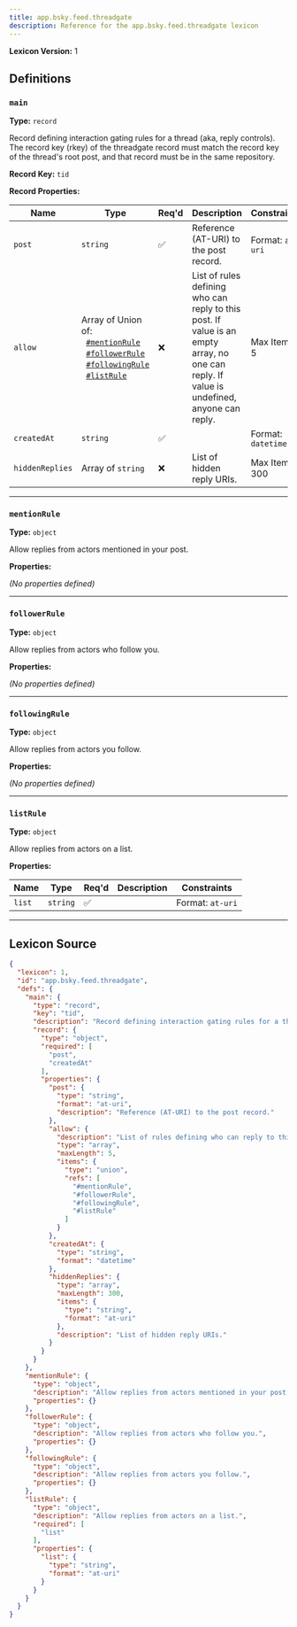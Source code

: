 ```yaml
---
title: app.bsky.feed.threadgate
description: Reference for the app.bsky.feed.threadgate lexicon
---
```

**Lexicon Version:** 1

## Definitions

<a name="main"></a>
### `main`

**Type:** `record`

Record defining interaction gating rules for a thread (aka, reply controls). The record key (rkey) of the threadgate record must match the record key of the thread's root post, and that record must be in the same repository.

**Record Key:** `tid`

**Record Properties:**

| Name | Type | Req'd  | Description | Constraints |
|------|------|----------|-------------|-------------|
| `post` | `string` | ✅  | Reference (AT-URI) to the post record. | Format: `at-uri` |
| `allow` | Array of Union of:<br/>&nbsp;&nbsp;[`#mentionRule`](#mentionrule)<br/>&nbsp;&nbsp;[`#followerRule`](#followerrule)<br/>&nbsp;&nbsp;[`#followingRule`](#followingrule)<br/>&nbsp;&nbsp;[`#listRule`](#listrule) | ❌  | List of rules defining who can reply to this post. If value is an empty array, no one can reply. If value is undefined, anyone can reply. | Max Items: 5 |
| `createdAt` | `string` | ✅  |  | Format: `datetime` |
| `hiddenReplies` | Array of `string` | ❌  | List of hidden reply URIs. | Max Items: 300 |

---

<a name="mentionrule"></a>
### `mentionRule`

**Type:** `object`

Allow replies from actors mentioned in your post.

**Properties:**

_(No properties defined)_

---

<a name="followerrule"></a>
### `followerRule`

**Type:** `object`

Allow replies from actors who follow you.

**Properties:**

_(No properties defined)_

---

<a name="followingrule"></a>
### `followingRule`

**Type:** `object`

Allow replies from actors you follow.

**Properties:**

_(No properties defined)_

---

<a name="listrule"></a>
### `listRule`

**Type:** `object`

Allow replies from actors on a list.

**Properties:**

| Name | Type | Req'd  | Description | Constraints |
|------|------|----------|-------------|-------------|
| `list` | `string` | ✅  |  | Format: `at-uri` |

---

## Lexicon Source
```json
{
  "lexicon": 1,
  "id": "app.bsky.feed.threadgate",
  "defs": {
    "main": {
      "type": "record",
      "key": "tid",
      "description": "Record defining interaction gating rules for a thread (aka, reply controls). The record key (rkey) of the threadgate record must match the record key of the thread's root post, and that record must be in the same repository.",
      "record": {
        "type": "object",
        "required": [
          "post",
          "createdAt"
        ],
        "properties": {
          "post": {
            "type": "string",
            "format": "at-uri",
            "description": "Reference (AT-URI) to the post record."
          },
          "allow": {
            "description": "List of rules defining who can reply to this post. If value is an empty array, no one can reply. If value is undefined, anyone can reply.",
            "type": "array",
            "maxLength": 5,
            "items": {
              "type": "union",
              "refs": [
                "#mentionRule",
                "#followerRule",
                "#followingRule",
                "#listRule"
              ]
            }
          },
          "createdAt": {
            "type": "string",
            "format": "datetime"
          },
          "hiddenReplies": {
            "type": "array",
            "maxLength": 300,
            "items": {
              "type": "string",
              "format": "at-uri"
            },
            "description": "List of hidden reply URIs."
          }
        }
      }
    },
    "mentionRule": {
      "type": "object",
      "description": "Allow replies from actors mentioned in your post.",
      "properties": {}
    },
    "followerRule": {
      "type": "object",
      "description": "Allow replies from actors who follow you.",
      "properties": {}
    },
    "followingRule": {
      "type": "object",
      "description": "Allow replies from actors you follow.",
      "properties": {}
    },
    "listRule": {
      "type": "object",
      "description": "Allow replies from actors on a list.",
      "required": [
        "list"
      ],
      "properties": {
        "list": {
          "type": "string",
          "format": "at-uri"
        }
      }
    }
  }
}
```
